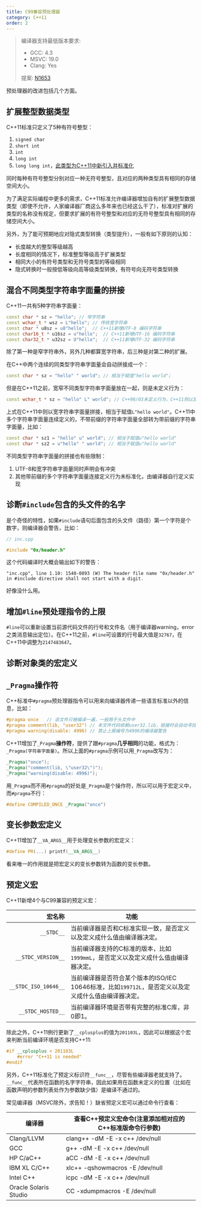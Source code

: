 ```yaml
---
title: C99兼容预处理器
category: C++11
order: 2
---
```


> 编译器支持最低版本要求:
> * GCC: 4.3
> * MSVC: 19.0
> * Clang: Yes
>
> 提案: [N1653](http://www.open-std.org/jtc1/sc22/wg21/docs/papers/2004/n1653.htm)

预处理器的改进包括几个方面。

## 扩展整型数据类型

C++11标准只定义了5种有符号整型：

1. `signed char`
2. `short int`
3. `int`
4. `long int`
5. `long long int`，[此类型为C++11中新引入并标准化](../long-long/)

同时每种有符号整型分别对应一种无符号整型，且对应的两种类型具有相同的存储空间大小。

为了满足实际编程中更多的需求，C++11标准允许编译器增加自有的扩展整型数据类型（即使不允许，人家编译器厂商这么多年来也已经这么干了），标准对扩展的类型的名称没有规定，但要求扩展的有符号整型和对应的无符号整型具有相同的存储空间大小。

另外，为了能可预期地应对隐式类型转换（类型提升），一般有如下原则的认知：

* 长度越大的整型等级越高
* 长度相同的情况下，标准整型等级高于扩展类型
* 相同大小的有符号类型和无符号类型的等级相同
* 隐式转换时一般按低等级向高等级类型转换，有符号向无符号类型转换

##  混合不同类型字符串字面量的拼接

C++11一共有5种字符串字面量：

```c++
const char * sz = "hello"; // 窄字符串
const wchar_t * wsz = L"hello"; // 传统宽字符串
const char * u8sz = u8"hello";  // C++11新增UTF-8 编码字符串
const char16_t * u16sz = u"hello";  // C++11新增UTF-16 编码字符串
const char32_t * u32sz = U"hello";  // C++11新增UTF-32 编码字符串
```

除了第一种是窄字符串外，另外几种都算宽字符串，后三种是对第二种的扩展。

在C++中两个连续的同类型字符串字面量会自动拼接成一个：

```c++
const char * sz = "hello" " world"; // 相当于赋值"hello world";
```

但是在C++11之前，宽窄不同类型字符串字面量放在一起，则是未定义行为：

```c++
const wchar_t * sz = "hello" L" world"; // C++98/03未定义行为，C++11则以宽字符串字面量拼接
```

上式在C++11中则以宽字符串字面量拼接，相当于赋值`L"hello world"`。C++11中多个字符串字面量连续定义的，不带前缀的字符串字面量全部转为带前缀的字符串字面量，比如：

```c++
const char * sz1 = "hello" u" world"; // 相当于赋值u"hello world"
const char * sz2 = u"hello" " world"; // 相当于赋值u"hello world"
```

不同类型字符串字面量的拼接也有些限制：

1. UTF-8和宽字符串字面量同时声明会有冲突
2. 其他带前缀的多个字符串字面量连接定义行为未标准化，由编译器自行定义实现

## 诊断`#include`包含的头文件的名字

是个奇怪的特性，如果`#include`语句后面包含的头文件（路径）第一个字符是个数字，则编译器会警告，比如：

```c++
// inc.cpp

#include "0x/header.h"
```

这个代码编译时大概会输出如下的警告：

```
"inc.cpp", line 1.10: 1540-0893 (W) The header file name "0x/header.h" 
in #include directive shall not start with a digit.
```

好像没什么用。

## 增加`#line`预处理指令的上限

`#line`可以重新设置当前源代码文件的行号和文件名（用于编译器warning，error之类消息输出定位）。在C++11之前，`#line`可设置的行号最大值是`32767`，在C++11中调整为`2147483647`。

## 诊断对象类的宏定义



## `_Pragma`操作符

C++标准中`#pragma`预处理器指令可以用来向编译器传递一些语言标准以外的信息，比如：

```c++
#pragma once   // 该文件只被编译一遍，一般用于头文件中
#pragma comment(lib, "user32") // 本文件代码依赖user32.lib，链接时会自动寻找并链接
#pragma warning(disable: 4996) // 禁止上报编号为4996的编译器警告
```

C++11增加了`_Pragma`**操作符**，提供了跟`#pragma`**几乎相同**的功能，格式为：`_Pragma(字符串字面量)`。所以上面的`#pragma`示例可以用`_Pragma`改写为：

```c++
_Pragma("once");
_Pragma("comment(lib, \"user32\")");
_Pragma("warning(disable: 4996)");
```

用`_Pragma`而不用`#pragma`的好处是`_Pragma`是个操作符，所以可以用于宏定义中，而`#pragma`不行：

```c++
#define COMPILED_ONCE _Pragma("once")
```
## 变长参数宏定义

C++11增加了`__VA_ARGS__`用于处理变长参数的宏定义：

```c++
#define PR(...) printf(__VA_ARGS__)
```

看来唯一的作用就是把宏定义的变长参数转为函数的变长参数。

## 预定义宏

C++11新增4个与C99兼容的预定义宏：

|                  宏名称 | 功能                                       |
| -------------------: | ---------------------------------------- |
|           `__STDC__` | 当前编译器是否和C标准实现一致，是否定义以及定义成什么值由编译器决定。      |
|   `__STDC_VERSION__` | 当前编译器支持的C标准的版本，比如`1999mmL`，是否定义以及定义成什么值由编译器决定。 |
| `__STDC_ISO_10646__` | 当前编译器是否符合某个版本的ISO/IEC 10646标准，比如`199712L`，是否定义以及定义成什么值由编译器决定。 |
|    `__STDC_HOSTED__` | 当前编译器环境是否带有完整的标准C库，非0即1。                 |

除此之外，C++11例行更新了`__cplusplus`的值为`201103L`，因此可以根据这个宏来判断当前编译环境是否支持C++11:

```c++
#if __cplusplus < 201103L
    #error "C++11 is needed"
#endif
```

另外，C++11标准化了预定义标识符`__func__`，尽管有些编译器老就支持了。`__func__`代表所在函数的名字字符串，因此如果用在函数未定义的位置（比如在函数声明的参数列表处作为参数缺少值）是编译不通过的。

常见编译器（MSVC除外，求告知！）缺省预定义宏可以通过命令行查看：

| 编译器                   | 查看C++预定义宏命令(注意添加相对应的C++标准版命令行参数)  |
| --------------------- | --------------------------------- |
| Clang/LLVM            | clang++ -dM -E -x c++ /dev/null   |
| GCC                   | g++     -dM -E -x c++ /dev/null   |
| HP C/aC++             | aCC     -dM -E -x c++ /dev/null   |
| IBM XL C/C++          | xlc++   -qshowmacros -E /dev/null |
| Intel C++             | icpc    -dM -E -x c++ /dev/null   |
| Oracle Solaris Studio | CC      -xdumpmacros -E /dev/null |

​